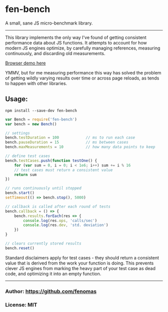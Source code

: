 # fen-bench

A small, sane JS micro-benchmark library.

----

This library implements the only way I've found of getting 
consistent performance data about JS functions. 
It attempts to account for how modern JS engines optimize, 
by carefully managing references, measuring continuously, and 
discarding old measurements.

[Browser demo here](https://fenomas.github.io/fen-bench/)

YMMV, but for me measuring performance this way has solved the 
problem of getting wildly varying results over time or across 
page reloads, as tends to happen with other libraries.


## Usage:

```shell
npm install --save-dev fen-bench
```

```js
var Bench = require('fen-bench')
var bench = new Bench()

// settings
bench.testDuration = 100            // ms to run each case
bench.pauseDuration = 15            // ms between cases
bench.maxMeasurements = 10          // how many data points to keep

// define test cases
bench.testCases.push(function testOne() {
    for (var sum = 0, i = 0; i < 1e6; i++) sum += i % 16
    // test cases must return a consistent value
    return sum
})

// runs continuously until stopped
bench.start()
setTimeout(() => bench.stop(), 5000)

// callback is called after each round of tests
bench.callback = () => {
    bench.results.forEach(res => {
        console.log(res.ops, 'calls/sec')
        console.log(res.dev, 'std. deviation')
    })
}

// clears currently stored results
bench.reset()
```

Standard disclaimers apply for test cases - they should return a 
consistent value that is derived from the work your function is doing. 
This prevents clever JS engines from marking the heavy part of your 
test case as dead code, and optimizing it into an empty function.

----

### Author: https://github.com/fenomas

### License: MIT

